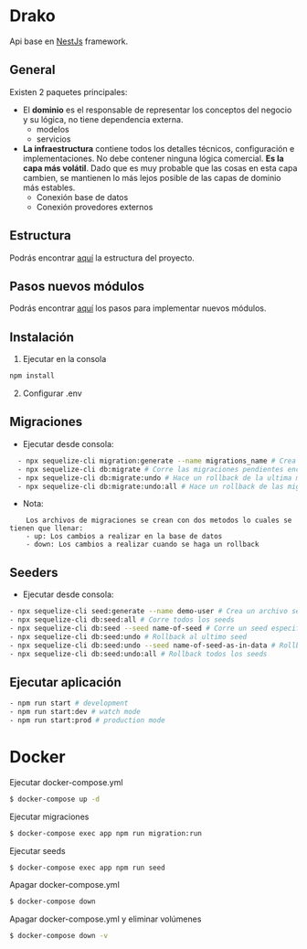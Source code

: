 # Drako

Api base en [NestJs](https://nestjs.com/) framework.

## General

Existen 2 paquetes principales:

- El **dominio** es el responsable de representar los conceptos del negocio y su lógica, no tiene dependencia externa.
  - modelos
  - servicios
- **La infraestructura** contiene todos los detalles técnicos, configuración e implementaciones. No debe contener ninguna lógica comercial. **Es la capa más volátil**. Dado que es muy probable que las cosas en esta capa cambien, se mantienen lo más lejos posible de las capas de dominio más estables.
  - Conexión base de datos
  - Conexión provedores externos

## Estructura

Podrás encontrar [aquí](https://github.com/aptomx/drako/blob/main/folders-structure.md) la estructura del proyecto.

## Pasos nuevos módulos

Podrás encontrar [aquí](https://github.com/aptomx/drako/blob/main/development-steps.md) los pasos para implementar nuevos módulos.

## Instalación

1. Ejecutar en la consola

```bash
npm install
```

2. Configurar .env

## Migraciones

- Ejecutar desde consola:

```bash
  - npx sequelize-cli migration:generate --name migrations_name # Crea un archivo en blanco para configurar la migración
  - npx sequelize-cli db:migrate # Corre las migraciones pendientes encontradas
  - npx sequelize-cli db:migrate:undo # Hace un rollback de la ultima migración
  - npx sequelize-cli db:migrate:undo:all # Hace un rollback de las migraciones
```

- Nota:

```
  	Los archivos de migraciones se crean con dos metodos lo cuales se tienen que llenar:
  	- up: Los cambios a realizar en la base de datos
  	- down: Los cambios a realizar cuando se haga un rollback
```

## Seeders

- Ejecutar desde consola:

```bash
- npx sequelize-cli seed:generate --name demo-user # Crea un archivo seed
- npx sequelize-cli db:seed:all # Corre todos los seeds
- npx sequelize-cli db:seed --seed name-of-seed # Corre un seed especifico
- npx sequelize-cli db:seed:undo # Rollback al ultimo seed
- npx sequelize-cli db:seed:undo --seed name-of-seed-as-in-data # Rollback a un seed en especifico
- npx sequelize-cli db:seed:undo:all # Rollback todos los seeds
```

## Ejecutar aplicación

```bash
- npm run start # development
- npm run start:dev # watch mode
- npm run start:prod # production mode
```

# Docker

Ejecutar docker-compose.yml

```bash
$ docker-compose up -d
```

Ejecutar migraciones

```bash
$ docker-compose exec app npm run migration:run
```

Ejecutar seeds

```bash
$ docker-compose exec app npm run seed
```

Apagar docker-compose.yml

```bash
$ docker-compose down
```

Apagar docker-compose.yml y eliminar volúmenes

```bash
$ docker-compose down -v
```
